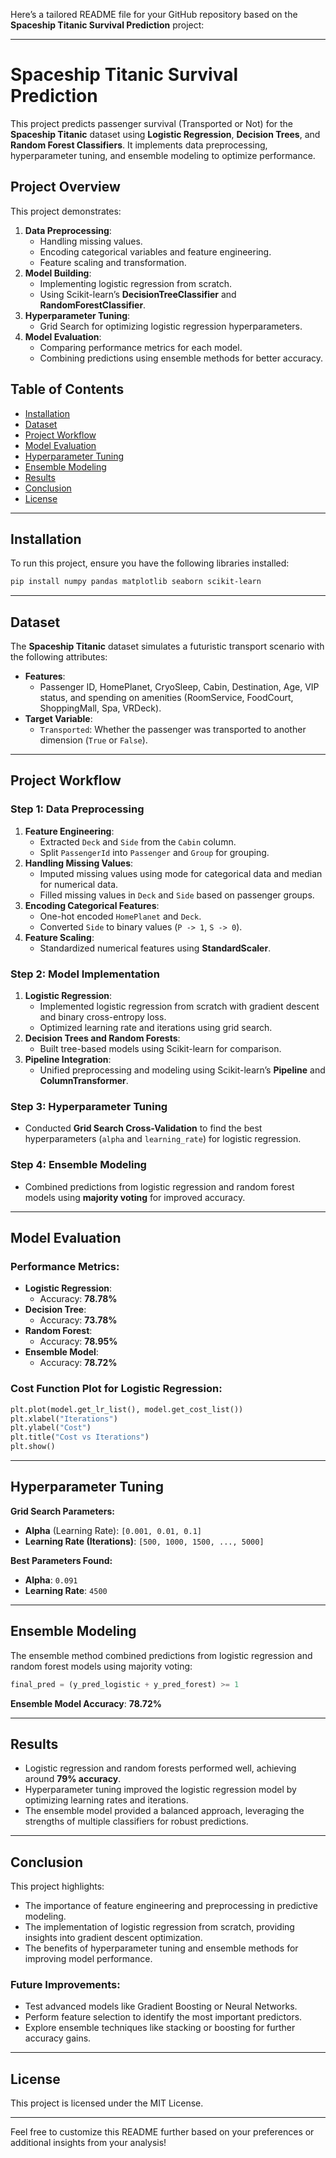 Here’s a tailored README file for your GitHub repository based on the **Spaceship Titanic Survival Prediction** project:

---

# Spaceship Titanic Survival Prediction

This project predicts passenger survival (Transported or Not) for the **Spaceship Titanic** dataset using **Logistic Regression**, **Decision Trees**, and **Random Forest Classifiers**. It implements data preprocessing, hyperparameter tuning, and ensemble modeling to optimize performance.

## Project Overview

This project demonstrates:
1. **Data Preprocessing**:
   - Handling missing values.
   - Encoding categorical variables and feature engineering.
   - Feature scaling and transformation.
2. **Model Building**:
   - Implementing logistic regression from scratch.
   - Using Scikit-learn’s **DecisionTreeClassifier** and **RandomForestClassifier**.
3. **Hyperparameter Tuning**:
   - Grid Search for optimizing logistic regression hyperparameters.
4. **Model Evaluation**:
   - Comparing performance metrics for each model.
   - Combining predictions using ensemble methods for better accuracy.

## Table of Contents

- [Installation](#installation)
- [Dataset](#dataset)
- [Project Workflow](#project-workflow)
- [Model Evaluation](#model-evaluation)
- [Hyperparameter Tuning](#hyperparameter-tuning)
- [Ensemble Modeling](#ensemble-modeling)
- [Results](#results)
- [Conclusion](#conclusion)
- [License](#license)

---

## Installation

To run this project, ensure you have the following libraries installed:

```bash
pip install numpy pandas matplotlib seaborn scikit-learn
```

---

## Dataset

The **Spaceship Titanic** dataset simulates a futuristic transport scenario with the following attributes:
- **Features**:
  - Passenger ID, HomePlanet, CryoSleep, Cabin, Destination, Age, VIP status, and spending on amenities (RoomService, FoodCourt, ShoppingMall, Spa, VRDeck).
- **Target Variable**:
  - `Transported`: Whether the passenger was transported to another dimension (`True` or `False`).

---

## Project Workflow

### Step 1: Data Preprocessing
1. **Feature Engineering**:
   - Extracted `Deck` and `Side` from the `Cabin` column.
   - Split `PassengerId` into `Passenger` and `Group` for grouping.
2. **Handling Missing Values**:
   - Imputed missing values using mode for categorical data and median for numerical data.
   - Filled missing values in `Deck` and `Side` based on passenger groups.
3. **Encoding Categorical Features**:
   - One-hot encoded `HomePlanet` and `Deck`.
   - Converted `Side` to binary values (`P -> 1`, `S -> 0`).
4. **Feature Scaling**:
   - Standardized numerical features using **StandardScaler**.

### Step 2: Model Implementation
1. **Logistic Regression**:
   - Implemented logistic regression from scratch with gradient descent and binary cross-entropy loss.
   - Optimized learning rate and iterations using grid search.
2. **Decision Trees and Random Forests**:
   - Built tree-based models using Scikit-learn for comparison.
3. **Pipeline Integration**:
   - Unified preprocessing and modeling using Scikit-learn’s **Pipeline** and **ColumnTransformer**.

### Step 3: Hyperparameter Tuning
- Conducted **Grid Search Cross-Validation** to find the best hyperparameters (`alpha` and `learning_rate`) for logistic regression.

### Step 4: Ensemble Modeling
- Combined predictions from logistic regression and random forest models using **majority voting** for improved accuracy.

---

## Model Evaluation

### Performance Metrics:
- **Logistic Regression**:
  - Accuracy: **78.78%**
- **Decision Tree**:
  - Accuracy: **73.78%**
- **Random Forest**:
  - Accuracy: **78.95%**
- **Ensemble Model**:
  - Accuracy: **78.72%**

### Cost Function Plot for Logistic Regression:
```python
plt.plot(model.get_lr_list(), model.get_cost_list())
plt.xlabel("Iterations")
plt.ylabel("Cost")
plt.title("Cost vs Iterations")
plt.show()
```

---

## Hyperparameter Tuning

**Grid Search Parameters:**
- **Alpha** (Learning Rate): `[0.001, 0.01, 0.1]`
- **Learning Rate (Iterations)**: `[500, 1000, 1500, ..., 5000]`

**Best Parameters Found:**
- **Alpha**: `0.091`
- **Learning Rate**: `4500`

---

## Ensemble Modeling

The ensemble method combined predictions from logistic regression and random forest models using majority voting:
```python
final_pred = (y_pred_logistic + y_pred_forest) >= 1
```

**Ensemble Model Accuracy**: **78.72%**

---

## Results

- Logistic regression and random forests performed well, achieving around **79% accuracy**.
- Hyperparameter tuning improved the logistic regression model by optimizing learning rates and iterations.
- The ensemble model provided a balanced approach, leveraging the strengths of multiple classifiers for robust predictions.

---

## Conclusion

This project highlights:
- The importance of feature engineering and preprocessing in predictive modeling.
- The implementation of logistic regression from scratch, providing insights into gradient descent optimization.
- The benefits of hyperparameter tuning and ensemble methods for improving model performance.

### Future Improvements:
- Test advanced models like Gradient Boosting or Neural Networks.
- Perform feature selection to identify the most important predictors.
- Explore ensemble techniques like stacking or boosting for further accuracy gains.

---

## License

This project is licensed under the MIT License.

---

Feel free to customize this README further based on your preferences or additional insights from your analysis!
